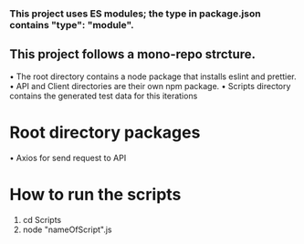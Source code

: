 ### This project uses ES modules; the type in package.json contains "type": "module".

## This project follows a mono-repo strcture.

• The root directory contains a node package that installs eslint and prettier.
• API and Client directories are their own npm package.
• Scripts directory contains the generated test data for this iterations

# Root directory packages

• Axios for send request to API

# How to run the scripts

1. cd Scripts
2. node "nameOfScript".js

 <!--- Comment here: 
 If you already configure and added your require package for this project in package.json (which in this case already did, check package.json and you will see eslint and prettier is in the devDependencies). 
 Then you can inform the developers to run "npm install" in README.md. "npm install" will install all the requirement stated in package.json. So in this case, when I run "npm install", eslint and prettier will be installed, and I do not have to run 'npm i -D eslint'
  'npm i prettier' one by one, npm install do all of it for me  --->
